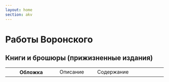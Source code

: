 ```yaml
---
layout: home 
section: akv
---
```


# Работы Воронского

## Книги и брошюры (прижизненные издания)

<table>
<tr>
    <th style="width: 246px">
            Обложка
    </th>
    <td style="width: 138px">
            Описание
    </td>
    <td style="width: 338px">
            Содержание
    </td>
</tr>

[comment]: <> (						<tr>)

[comment]: <> (							<td>Frunze</td>)

[comment]: <> (							<td><b>Название</b>: Товарищ Фрунзе &#40;Арсений&#41;: В связи с разгромом Врангеля.)

[comment]: <> (								<p><b>Издательство</b>: Иваново-Вознесенск.</p>)

[comment]: <> (								<p><b>Год</b>: 1920.</p>)

[comment]: <> (								<p><b>Тираж</b>:</p>)

[comment]: <> (								<p><b>Страницы</b>: 16.</p>)

[comment]: <> (							</td>)

[comment]: <> (							<td></td>)

[comment]: <> (						</tr>)
</table>